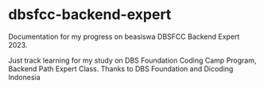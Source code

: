 # dbsfcc-backend-expert
Documentation for my progress on beasiswa DBSFCC Backend Expert 2023.

Just track learning for my study on DBS Foundation Coding Camp Program, Backend Path Expert Class.
Thanks to DBS Foundation and Dicoding Indonesia
